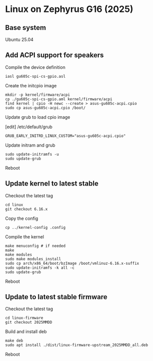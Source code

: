 # Linux on Zephyrus G16 (2025)

## Base system

Ubuntu 25.04

## Add ACPI support for speakers

Compile the device definition

```
iasl gu605c-spi-cs-gpio.asl
```

Create the initcpio image

```
mkdir -p kernel/firmware/acpi
cp ./gu605c-spi-cs-gpio.aml kernel/firmware/acpi
find kernel | cpio -H newc --create > asus-gu605c-acpi.cpio
sudo cp asus-gu605c-acpi.cpio /boot/
```

Update grub to load cpio image

[edit] /etc/default/grub
```
GRUB_EARLY_INITRD_LINUX_CUSTOM="asus-gu605c-acpi.cpio"
```

Update initram and grub

```
sudo update-initramfs -u
sudo update-grub
```

Reboot

## Update kernel to latest stable

Checkout the latest tag

```
cd linux
git checkout 6.16.x
```

Copy the config

```
cp ../kernel-config .config
```

Compile the kernel

```
make menuconfig # if needed
make
make modules
sudo make modules_install
sudo cp arch/x86_64/boot/bzImage /boot/vmlinuz-6.16.x-suffix
sudo update-initramfs -k all -c
sudo update-grub
```

Reboot

## Update to latest stable firmware

Checkout the latest tag

```
cd linux-firmware
git checkout 2025MMDD
```

Build and install deb

```
make deb
sudo apt install ./dist/linux-firmware-upstream_2025MMDD_all.deb
```

Reboot
